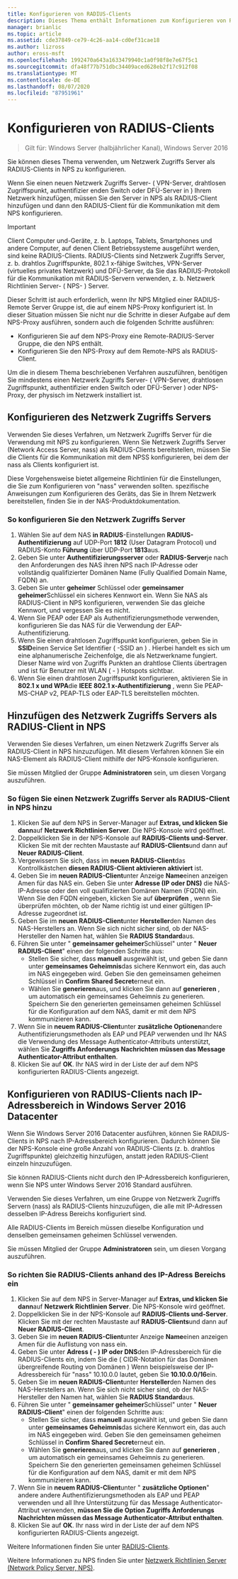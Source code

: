 ```yaml
---
title: Konfigurieren von RADIUS-Clients
description: Dieses Thema enthält Informationen zum Konfigurieren von RADIUS-Clients für den Netzwerk Richtlinien Server unter Windows Server 2016.
manager: brianlic
ms.topic: article
ms.assetid: cde37849-ce79-4c26-aa14-cd0ef31cae18
ms.author: lizross
author: eross-msft
ms.openlocfilehash: 1992470a643a1633479940c1a0f98f8e7e67f5c1
ms.sourcegitcommit: dfa48f77b751dbc34409aced628eb2f17c912f08
ms.translationtype: MT
ms.contentlocale: de-DE
ms.lasthandoff: 08/07/2020
ms.locfileid: "87951961"
---
```

# <a name="configure-radius-clients"></a>Konfigurieren von RADIUS-Clients

>Gilt für: Windows Server (halbjährlicher Kanal), Windows Server 2016

Sie können dieses Thema verwenden, um Netzwerk Zugriffs Server als RADIUS-Clients in NPS zu konfigurieren.

Wenn Sie einen neuen Netzwerk Zugriffs Server- \( VPN-Server, drahtlosen Zugriffspunkt, authentifizier enden Switch oder DFÜ-Server in \) Ihrem Netzwerk hinzufügen, müssen Sie den Server in NPS als RADIUS-Client hinzufügen und dann den RADIUS-Client für die Kommunikation mit dem NPS konfigurieren.

>[!IMPORTANT]
>Client Computer und-Geräte, z. b. Laptops, Tablets, Smartphones und andere Computer, auf denen Client Betriebssysteme ausgeführt werden, sind keine RADIUS-Clients. RADIUS-Clients sind Netzwerk Zugriffs Server, z. b. drahtlos Zugriffspunkte, 802.1 x-fähige Switches, VPN-Server (virtuelles privates Netzwerk) und DFÜ-Server, da Sie das RADIUS-Protokoll für die Kommunikation mit RADIUS-Servern verwenden, z. b. Netzwerk Richtlinien Server- \( NPS- \) Server.

Dieser Schritt ist auch erforderlich, wenn Ihr NPS Mitglied einer RADIUS-Remote Server Gruppe ist, die auf einem NPS-Proxy konfiguriert ist. In dieser Situation müssen Sie nicht nur die Schritte in dieser Aufgabe auf dem NPS-Proxy ausführen, sondern auch die folgenden Schritte ausführen:

- Konfigurieren Sie auf dem NPS-Proxy eine Remote-RADIUS-Server Gruppe, die den NPS enthält.
- Konfigurieren Sie den NPS-Proxy auf dem Remote-NPS als RADIUS-Client.

Um die in diesem Thema beschriebenen Verfahren auszuführen, benötigen Sie mindestens einen Netzwerk Zugriffs Server- \( VPN-Server, drahtlosen Zugriffspunkt, authentifizier enden Switch oder DFÜ-Server \) oder NPS-Proxy, der physisch im Netzwerk installiert ist.

## <a name="configure-the-network-access-server"></a>Konfigurieren des Netzwerk Zugriffs Servers

Verwenden Sie dieses Verfahren, um Netzwerk Zugriffs Server für die Verwendung mit NPS zu konfigurieren. Wenn Sie Netzwerk Zugriffs Server (Network Access Server, nass) als RADIUS-Clients bereitstellen, müssen Sie die Clients für die Kommunikation mit dem NPSS konfigurieren, bei dem der nass als Clients konfiguriert ist.

Diese Vorgehensweise bietet allgemeine Richtlinien für die Einstellungen, die Sie zum Konfigurieren von "nass" verwenden sollten. spezifische Anweisungen zum Konfigurieren des Geräts, das Sie in Ihrem Netzwerk bereitstellen, finden Sie in der NAS-Produktdokumentation.

### <a name="to-configure-the-network-access-server"></a>So konfigurieren Sie den Netzwerk Zugriffs Server

1. Wählen Sie auf dem NAS **in RADIUS**-Einstellungen **RADIUS-Authentifizierung** auf UDP-Port **1812** (User Datagram Protocol) und RADIUS-Konto **Führung** über UDP-Port **1813**aus.
2. Geben Sie unter **Authentifizierungsserver** oder **RADIUS-Server**je nach den Anforderungen des NAS ihren NPS nach IP-Adresse oder vollständig qualifizierter Domänen Name (Fully Qualified Domain Name, FQDN) an.
3. Geben Sie unter **geheimer** Schlüssel oder **gemeinsamer geheimer**Schlüssel ein sicheres Kennwort ein. Wenn Sie NAS als RADIUS-Client in NPS konfigurieren, verwenden Sie das gleiche Kennwort, und vergessen Sie es nicht.
4. Wenn Sie PEAP oder EAP als Authentifizierungsmethode verwenden, konfigurieren Sie das NAS für die Verwendung der EAP-Authentifizierung.
5. Wenn Sie einen drahtlosen Zugriffspunkt konfigurieren, geben Sie in **SSID**einen Service Set Identifier \( -SSID an \) . Hierbei handelt es sich um eine alphanumerische Zeichenfolge, die als Netzwerkname fungiert. Dieser Name wird von Zugriffs Punkten an drahtlose Clients übertragen und ist für Benutzer mit WLAN \( - \) Hotspots sichtbar.
6. Wenn Sie einen drahtlosen Zugriffspunkt konfigurieren, aktivieren Sie in **802.1 x und WPA**die **IEEE 802.1 x-Authentifizierung** , wenn Sie PEAP-MS-CHAP v2, PEAP-TLS oder EAP-TLS bereitstellen möchten.

## <a name="add-the-network-access-server-as-a-radius-client-in-nps"></a>Hinzufügen des Netzwerk Zugriffs Servers als RADIUS-Client in NPS

Verwenden Sie dieses Verfahren, um einen Netzwerk Zugriffs Server als RADIUS-Client in NPS hinzuzufügen. Mit diesem Verfahren können Sie ein NAS-Element als RADIUS-Client mithilfe der NPS-Konsole konfigurieren.

Sie müssen Mitglied der Gruppe **Administratoren** sein, um diesen Vorgang auszuführen.

### <a name="to-add-a-network-access-server-as-a-radius-client-in-nps"></a>So fügen Sie einen Netzwerk Zugriffs Server als RADIUS-Client in NPS hinzu

1. Klicken Sie auf dem NPS in Server-Manager auf **Extras, und klicken Sie dann**auf **Netzwerk Richtlinien Server**. Die NPS-Konsole wird geöffnet.
2. Doppelklicken Sie in der NPS-Konsole auf **RADIUS-Clients und-Server**. Klicken Sie mit der rechten Maustaste auf **RADIUS-Clients**und dann auf **Neuer RADIUS-Client**.
3. Vergewissern Sie sich, dass im **neuen RADIUS-Client**das Kontrollkästchen **diesen RADIUS-Client aktivieren aktiviert** ist.
4. Geben Sie im **neuen RADIUS-Client**unter Anzeige **Name**einen anzeigen Amen für das NAS ein. Geben Sie unter **Adresse (IP oder DNS)** die NAS-IP-Adresse oder den voll qualifizierten Domänen Namen (FQDN) ein. Wenn Sie den FQDN eingeben, klicken Sie auf **überprüfen** , wenn Sie überprüfen möchten, ob der Name richtig ist und einer gültigen IP-Adresse zugeordnet ist.
5. Geben Sie im **neuen RADIUS-Client**unter **Hersteller**den Namen des NAS-Herstellers an. Wenn Sie sich nicht sicher sind, ob der NAS-Hersteller den Namen hat, wählen Sie **RADIUS Standard**aus.
6. Führen Sie unter " **gemeinsamer geheimer**Schlüssel" unter " **Neuer RADIUS-Client**" einen der folgenden Schritte aus:
    - Stellen Sie sicher, dass **manuell** ausgewählt ist, und geben Sie dann unter **gemeinsames Geheimnis**das sichere Kennwort ein, das auch im NAS eingegeben wird. Geben Sie den gemeinsamen geheimen Schlüssel in **Confirm Shared Secret**erneut ein.
    - Wählen Sie **generieren**aus, und klicken Sie dann auf **generieren** , um automatisch ein gemeinsames Geheimnis zu generieren. Speichern Sie den generierten gemeinsamen geheimen Schlüssel für die Konfiguration auf dem NAS, damit er mit dem NPS kommunizieren kann.
7. Wenn Sie in **neuem RADIUS-Client**unter **zusätzliche Optionen**andere Authentifizierungsmethoden als EAP und PEAP verwenden und Ihr NAS die Verwendung des Message Authenticator-Attributs unterstützt, wählen Sie **Zugriffs Anforderungs Nachrichten müssen das Message Authenticator-Attribut enthalten**.
8. Klicken Sie auf **OK**. Ihr NAS wird in der Liste der auf dem NPS konfigurierten RADIUS-Clients angezeigt.

## <a name="configure-radius-clients-by-ip-address-range-in-windows-server-2016-datacenter"></a>Konfigurieren von RADIUS-Clients nach IP-Adressbereich in Windows Server 2016 Datacenter

Wenn Sie Windows Server 2016 Datacenter ausführen, können Sie RADIUS-Clients in NPS nach IP-Adressbereich konfigurieren. Dadurch können Sie der NPS-Konsole eine große Anzahl von RADIUS-Clients (z. b. drahtlos Zugriffspunkte) gleichzeitig hinzufügen, anstatt jeden RADIUS-Client einzeln hinzuzufügen.

Sie können RADIUS-Clients nicht durch den IP-Adressbereich konfigurieren, wenn Sie NPS unter Windows Server 2016 Standard ausführen.

Verwenden Sie dieses Verfahren, um eine Gruppe von Netzwerk Zugriffs Servern (nass) als RADIUS-Clients hinzuzufügen, die alle mit IP-Adressen desselben IP-Adress Bereichs konfiguriert sind.

Alle RADIUS-Clients im Bereich müssen dieselbe Konfiguration und denselben gemeinsamen geheimen Schlüssel verwenden.

Sie müssen Mitglied der Gruppe **Administratoren** sein, um diesen Vorgang auszuführen.

### <a name="to-set-up-radius-clients-by-ip-address-range"></a>So richten Sie RADIUS-Clients anhand des IP-Adress Bereichs ein

1. Klicken Sie auf dem NPS in Server-Manager auf **Extras, und klicken Sie dann**auf **Netzwerk Richtlinien Server**. Die NPS-Konsole wird geöffnet.
2. Doppelklicken Sie in der NPS-Konsole auf **RADIUS-Clients und-Server**. Klicken Sie mit der rechten Maustaste auf **RADIUS-Clients**und dann auf **Neuer RADIUS-Client**.
3. Geben Sie im **neuen RADIUS-Client**unter Anzeige **Name**einen anzeigen Amen für die Auflistung von nass ein.
4. Geben Sie unter **Adress \( - \) IP oder DNS**den IP-Adressbereich für die RADIUS-Clients ein, indem Sie die \( CIDR-Notation für das Domänen übergreifende Routing von Domänen \) Wenn beispielsweise der IP-Adressbereich für "nass" 10.10.0.0 lautet, geben Sie **10.10.0.0/16**ein.
5. Geben Sie im **neuen RADIUS-Client**unter **Hersteller**den Namen des NAS-Herstellers an. Wenn Sie sich nicht sicher sind, ob der NAS-Hersteller den Namen hat, wählen Sie **RADIUS Standard**aus.
6. Führen Sie unter " **gemeinsamer geheimer**Schlüssel" unter " **Neuer RADIUS-Client**" einen der folgenden Schritte aus:
    - Stellen Sie sicher, dass **manuell** ausgewählt ist, und geben Sie dann unter **gemeinsames Geheimnis**das sichere Kennwort ein, das auch im NAS eingegeben wird. Geben Sie den gemeinsamen geheimen Schlüssel in **Confirm Shared Secret**erneut ein.
    - Wählen Sie **generieren**aus, und klicken Sie dann auf **generieren** , um automatisch ein gemeinsames Geheimnis zu generieren. Speichern Sie den generierten gemeinsamen geheimen Schlüssel für die Konfiguration auf dem NAS, damit er mit dem NPS kommunizieren kann.
7. Wenn Sie in **neuem RADIUS-Client**unter " **zusätzliche Optionen**" andere andere Authentifizierungsmethoden als EAP und PEAP verwenden und all Ihre Unterstützung für das Message Authenticator-Attribut verwenden, **müssen Sie die Option Zugriffs Anforderungs Nachrichten müssen das Message Authenticator-Attribut enthalten**.
8. Klicken Sie auf **OK**. Ihr nass wird in der Liste der auf dem NPS konfigurierten RADIUS-Clients angezeigt.

Weitere Informationen finden Sie unter [RADIUS-Clients](nps-radius-clients.md).

Weitere Informationen zu NPS finden Sie unter [Netzwerk Richtlinien Server (Network Policy Server, NPS)](nps-top.md).